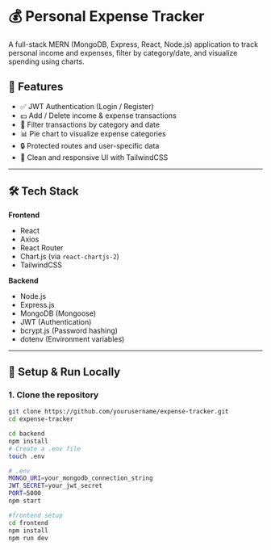 # 💰 Personal Expense Tracker

A full-stack MERN (MongoDB, Express, React, Node.js) application to track personal income and expenses, filter by category/date, and visualize spending using charts.

## 🚀 Features

- ✅ JWT Authentication (Login / Register)
- 💵 Add / Delete income & expense transactions
- 📅 Filter transactions by category and date
- 📊 Pie chart to visualize expense categories
- 🔒 Protected routes and user-specific data
- 🎯 Clean and responsive UI with TailwindCSS

---

## 🛠️ Tech Stack

**Frontend**
- React
- Axios
- React Router
- Chart.js (via `react-chartjs-2`)
- TailwindCSS

**Backend**
- Node.js
- Express.js
- MongoDB (Mongoose)
- JWT (Authentication)
- bcrypt.js (Password hashing)
- dotenv (Environment variables)

---

## 🧪 Setup & Run Locally

### 1. Clone the repository

```bash
git clone https://github.com/yourusername/expense-tracker.git
cd expense-tracker

cd backend
npm install
# Create a .env file
touch .env

# .env
MONGO_URI=your_mongodb_connection_string
JWT_SECRET=your_jwt_secret
PORT=5000
npm start

#frontend setup
cd frontend
npm install
npm run dev
